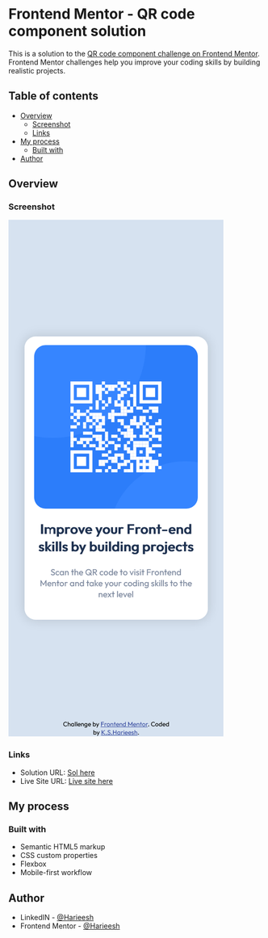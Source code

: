 # Frontend Mentor - QR code component solution

This is a solution to the [QR code component challenge on Frontend Mentor](https://www.frontendmentor.io/challenges/qr-code-component-iux_sIO_H). Frontend Mentor challenges help you improve your coding skills by building realistic projects.

## Table of contents

- [Overview](#overview)
  - [Screenshot](#screenshot)
  - [Links](#links)
- [My process](#my-process)
  - [Built with](#built-with)
- [Author](#author)

## Overview

### Screenshot

![](./mobile_view.png)

### Links

- Solution URL: [Sol here](https://www.frontendmentor.io/solutions/qr-code-component-T7IEWOFaG)
- Live Site URL: [Live site here](https://harieesh.github.io/qr_code_component/Index.html)

## My process

### Built with

- Semantic HTML5 markup
- CSS custom properties
- Flexbox
- Mobile-first workflow

## Author

- LinkedIN - [@Harieesh](www.linkedin.com/in/HarieeshKS)
- Frontend Mentor - [@Harieesh](https://www.frontendmentor.io/profile/Harieesh)
